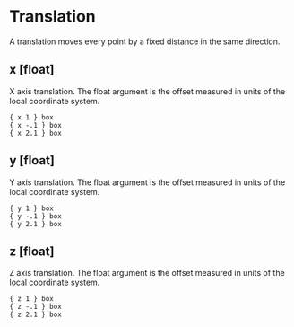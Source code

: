 # Translation

A translation moves every point by a fixed distance in the same direction.

## x [float]

X axis translation. The float argument is the offset measured in units of the local coordinate system.

```
{ x 1 } box
{ x -.1 } box
{ x 2.1 } box
```

## y [float]

Y axis translation. The float argument is the offset measured in units of the local coordinate system.

```
{ y 1 } box
{ y -.1 } box
{ y 2.1 } box
```

## z [float]

Z axis translation. The float argument is the offset measured in units of the local coordinate system.

```
{ z 1 } box
{ z -.1 } box
{ z 2.1 } box
```
